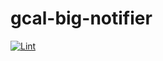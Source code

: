 # gcal-big-notifier

[![Lint](https://github.com/blue0513/gcal-big-notifier/actions/workflows/lint.yml/badge.svg)](https://github.com/blue0513/gcal-big-notifier/actions/workflows/lint.yml)
